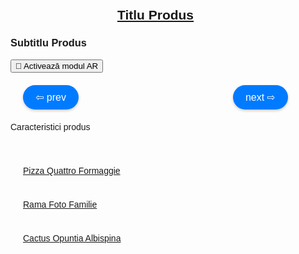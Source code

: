 <html lang="en">
<head>
    <meta charset="UTF-8">
    <meta name="viewport" content="width=device-width, initial-scale=1.0">
    <title>Produse de calitate superioară</title>
    <script type="module" src="https://unpkg.com/@google/model-viewer"></script>
  <style>
  body {
    margin: 0;
    padding: 0;
    font-family: Arial, sans-serif;
  }
  model-viewer {
    width: 100%;
    height: 400px;
  }
  .navigation {
    display: flex;
    justify-content: space-between;
    margin-top: 20px;
    padding: 0 20px;
  }
  .nav-button {
    cursor: pointer;
    background-color: #007BFF;
    border: none;
    border-radius: 20px;
    padding: 10px 20px;
    font-size: 16px;
    color: white;
    box-shadow: 0 2px 4px rgba(0, 0, 0, 0.2);
    transition: background-color 0.3s, box-shadow 0.3s;
  }
  .nav-button:hover {
    background-color: #0056b3;
    box-shadow: 0 4px 8px rgba(0, 0, 0, 0.3);
  }
  .content {
    max-width: 800px;
    margin: auto;
    padding: 20px;
  }
  .features {
    margin-top: 20px;
    margin-bottom: 40px; /* Spațiu adăugat între caracteristici și linkuri */
  }
  .links {
    display: flex;
    flex-direction: column;
    align-items: flex-start;
    gap: 10px;
    margin-left: 20px;
    margin-top: 0; /* Elimină spațiul suplimentar de sus */
    margin-bottom: 0; /* Elimină spațiul dintre elementele din .links */
  }
</style>

</head>
<body>

<div class="content">
    <h2 style="text-align: center;"><a id="mainTitle" href="#" target="_blank">Titlu Produs</a></h2>
    <div class="model-and-navigation">
      <h3 id="subtitle">Subtitlu Produs</h3>
      <model-viewer id="modelViewer" src="Avatar4.glb" ios-src="Avatar4.usdz" ar ar-modes="webxr scene-viewer quick-look" camera-controls auto-rotate environment-image="neutral" shadow-intensity="1" alt="Produs">
        <button slot="ar-button" class="ar-button">
            <span class="levitate">👋</span> Activează modul AR
        </button>
      </model-viewer>
      <div class="navigation">
          <button class="nav-button" onclick="changeModel(-1)">⇦ prev</button>
          <button class="nav-button" onclick="changeModel(1)">next ⇨</button>
      </div>
    </div>
    <div class="features" id="features">
      <p>Caracteristici produs</p>
    </div>
    <div class="links">
      <p><a href="https://manomotion2k24.github.io/Pizza/" target="_blank">Pizza Quattro Formaggie</a></p>
      <p><a href="https://manomotion2k24.github.io/My-Beloved-Girl/" target="_blank">Rama Foto Familie</a></p>
      <p><a href="https://manomotion2k24.github.io/cactus/" target="_blank">Cactus Opuntia Albispina</a></p>
    </div>
</div>

<script>
  const models = [
    { file: "guler2.glb", iosFile: "guler2.usdz", title: "Cumpara acum Guler masaj", url: "https://unizdrav.ro/produse/4021/guler-de-masaj-pentru-gat-si-umeri-unizdrav", subtitle: "Guler de masaj pentru gât și umeri", features: "✔️Pornirea și oprirea căldurii<br>✔️Schimbarea rotației capetelor de masaj<br>✔️3 niveluri de intensitate<br>✔️Oprire automată" },
    { file: "scaun.glb", iosFile: "scaun.usdz", title: "Cumpara acum Scaun sufragerie stofă", url: "https://acaju.ro/products/scaun-tapitat-k365-rosu-52x57x90-cm?gad_source=1", subtitle: "Scaun tapițat", features: "✔️Produsul nu este montat<br>✔️Asamblarea este rapida si usoara<br>✔️otel acoperit cu pulbere" },
    { file: "Avatar4.glb", iosFile: "Avatar4.usdz", title: "Cumpara acum Nike sport shoes", url: "https://www.nike.com/ro/t/free-metcon-4-workout-shoes-2g2hts", subtitle: "Nike Free Matcon, rosu", features: "✔️Flexibility for Speed<br>✔️Stability for Strength<br>✔️Blast From the Past" }
  ];
  let currentIndex = 2; // Pornim de la modelul Nike sport shoes

  function changeModel(step) {
    currentIndex += step;

    if (currentIndex >= models.length) {
      currentIndex = 0;
    } else if (currentIndex < 0) {
      currentIndex = models.length - 1;
    }

    updateModel();
  }

  function updateModel() {
    const model = models[currentIndex];
    const viewer = document.getElementById('modelViewer');
    const titleElement = document.getElementById('mainTitle');
    const subtitleElement = document.getElementById('subtitle');
    const featuresElement = document.getElementById('features');

    viewer.src = model.file;
    viewer.setAttribute('ios-src', model.iosFile); // Actualizează sursa pentru AR
    viewer.alt = model.subtitle;
    titleElement.href = model.url;
    titleElement.textContent = model.title;
    subtitleElement.textContent = model.subtitle;
    featuresElement.innerHTML = model.features;
  }

  // Inițializăm primul model
  updateModel();
</script>

</body>
</html>
